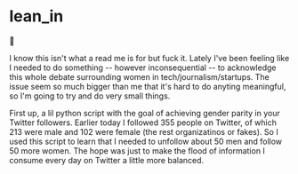 lean_in
=======

:nail_care:

I know this isn't what a read me is for but fuck it. Lately I've been feeling like I needed to do something -- however inconsequential -- to acknowledge this whole debate surrounding women in tech/journalism/startups. The issue seem so much bigger than me that it's hard to do anyting meaningful, so I'm going to try and do very small things.

First up, a lil python script with the goal of achieving gender parity in your Twitter followers. Earlier today I followed 355 people on Twitter, of which 213 were male and 102 were female (the rest organizatinos or fakes). So I used this script to learn that I needed to unfollow about 50 men and follow 50 more women. The hope was just to make the flood of information I consume every day on Twitter a little more balanced. 
